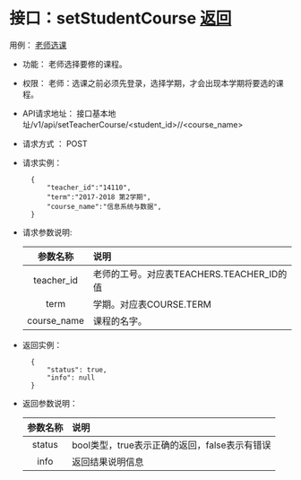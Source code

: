 <!-- markdownlint-disable MD033-->
<!-- 禁止MD033类型的警告 https://www.npmjs.com/package/markdownlint -->

# 接口：setStudentCourse  [返回](../README.md)
用例： [老师选课](../用例/老师选课.md)

- 功能：
    老师选择要修的课程。
    
- 权限：
    老师：选课之前必须先登录，选择学期，才会出现本学期将要选的课程。    
    
- API请求地址： 
    接口基本地址/v1/api/setTeacherCourse/<student_id>/<term>/<course_name>

- 请求方式 ：
    POST

- 请求实例：

        {
            "teacher_id":"14110",
            "term":"2017-2018 第2学期",
            "course_name":"信息系统与数据",            
        }
        
- 请求参数说明:        

  |参数名称|说明|
  |:---------:|:--------------------------------------------------------|      
  |teacher_id|老师的工号。对应表TEACHERS.TEACHER_ID的值|
  |term|学期。对应表COURSE.TERM|
  |course_name|课程的名字。| 
  
- 返回实例：

        {         
            "status": true,
            "info": null
        }
 
- 返回参数说明：    
 
  |参数名称|说明|
  |:---------:|:--------------------------------------------------------|      
  |status|bool类型，true表示正确的返回，false表示有错误|
  |info|返回结果说明信息|


